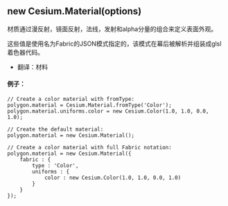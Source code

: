 ## new Cesium.Material\(options\) 

材质通过漫反射，镜面反射，法线，发射和alpha分量的组合来定义表面外观。

这些值是使用名为Fabric的JSON模式指定的，该模式在幕后被解析并组装成glsl着色器代码。

* 翻译：材料

#### 例子：

```
// Create a color material with fromType:
polygon.material = Cesium.Material.fromType('Color');
polygon.material.uniforms.color = new Cesium.Color(1.0, 1.0, 0.0, 1.0);

// Create the default material:
polygon.material = new Cesium.Material();

// Create a color material with full Fabric notation:
polygon.material = new Cesium.Material({
    fabric : {
        type : 'Color',
        uniforms : {
            color : new Cesium.Color(1.0, 1.0, 0.0, 1.0)
        }
    }
});
```



